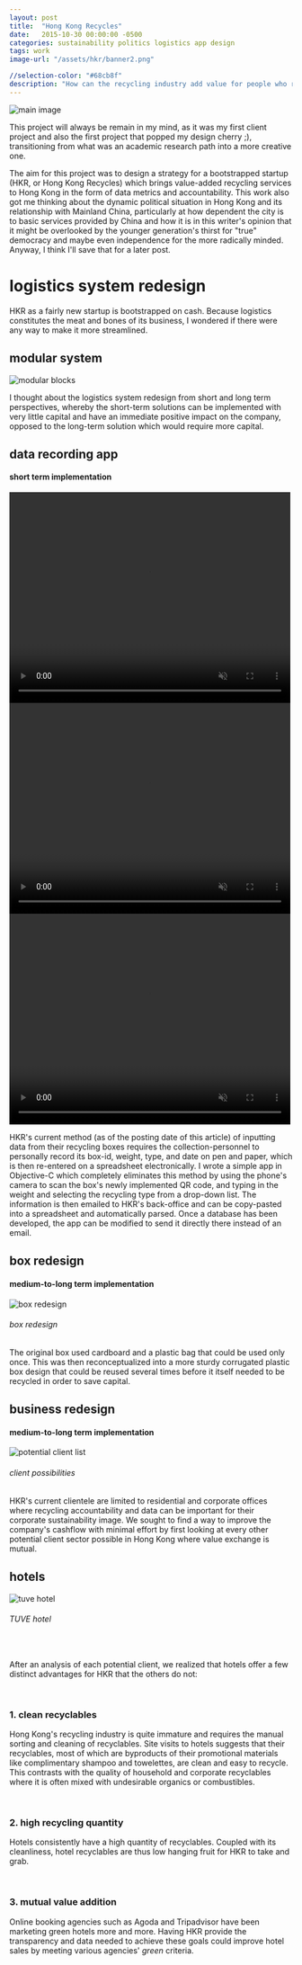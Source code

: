 ```yaml
---
layout: post
title:  "Hong Kong Recycles"
date:   2015-10-30 00:00:00 -0500
categories: sustainability politics logistics app design 
tags: work
image-url: "/assets/hkr/banner2.png"

//selection-color: "#68cb8f"
description: "How can the recycling industry add value for people who recycle?"
---
```


![main image][banner]

This project will always be remain in my mind, as it was my first client project and also the first project that popped my design cherry ;), transitioning from what was an academic research path into a more creative one.

The aim for this project was to design a strategy for a bootstrapped startup (HKR, or Hong Kong Recycles) which brings value-added recycling services to Hong Kong in the form of data metrics and accountability. This work also got me thinking about the dynamic political situation in Hong Kong and its relationship with Mainland China, particularly at how dependent the city is to basic services provided by China and how it is in this writer's opinion that it might be overlooked by the younger generation's thirst for "true" democracy and maybe even independence for the more radically minded. Anyway, I think I'll save that for a later post.

# logistics system redesign

HKR as a fairly new startup is bootstrapped on cash. Because logistics constitutes the meat and bones of its business, I wondered if there were any way to make it more streamlined.

## modular system

![modular blocks][blocks]

I thought about the logistics system redesign from short and long term perspectives, whereby the short-term solutions can be implemented with very little capital and have an immediate positive impact on the company, opposed to the long-term solution which would require more capital.


## data recording app

#### short term implementation

<div class="video-container">
  <video width="500" height="375" autoplay playsinline muted loop>
    <source src="assets/hkr/app1.mp4" type="video/mp4">
    Your browser does not support the video tag.
  </video>
</div>

<div class="video-container">
  <video width="500" height="375" autoplay playsinline muted loop>
    <source src="assets/hkr/app2.mp4" type="video/mp4">
    Your browser does not support the video tag.
  </video>
</div>

<div class="video-container">
  <video width="500" height="375" autoplay playsinline muted loop>
    <source src="assets/hkr/app3.mp4" type="video/mp4">
    Your browser does not support the video tag.
  </video>
</div>

HKR's current method (as of the posting date of this article) of inputting data from their recycling boxes requires the collection-personnel to personally record its box-id, weight, type, and date on pen and paper, which is then re-entered on a spreadsheet electronically. I wrote a simple app in Objective-C which completely eliminates this method by using the phone's camera to scan the box's newly implemented QR code, and typing in the weight and selecting the recycling type from a drop-down list. The information is then emailed to HKR's back-office and can be copy-pasted into a spreadsheet and automatically parsed. Once a database has been developed, the app can be modified to send it directly there instead of an email.

## box redesign

#### medium-to-long term implementation

![box redesign][bin]

###### box redesign

The original box used cardboard and a plastic bag that could be used only once. This was then reconceptualized into a more sturdy corrugated plastic box design that could be reused several times before it itself needed to be recycled in order to save capital.

## business redesign

#### medium-to-long term implementation

![potential client list][clients]

###### client possibilities

HKR's current clientele are limited to residential and corporate offices where recycling accountability and data can be important for their corporate sustainability image. We sought to find a way to improve the company's cashflow with minimal effort by first looking at every other potential client sector possible in Hong Kong where value exchange is mutual.

## hotels

![tuve hotel][tuve]

###### TUVE hotel

<br>

After an analysis of each potential client, we realized that hotels offer a few distinct advantages for HKR that the others do not:

<br>

### 1. clean recyclables

Hong Kong's recycling industry is quite immature and requires the manual sorting and cleaning of recyclables. Site visits to hotels suggests that their recyclables, most of which are byproducts of their promotional materials like complimentary shampoo and towelettes, are clean and easy to recycle. This contrasts with the quality of household and corporate recyclables where it is often mixed with undesirable organics or combustibles.

<br>

### 2. high recycling quantity

Hotels consistently have a high quantity of recyclables. Coupled with its cleanliness, hotel recyclables are thus low hanging fruit for HKR to take and grab.

<br>

### 3. mutual value addition

Online booking agencies such as Agoda and Tripadvisor have been marketing green hotels more and more. Having HKR provide the transparency and data needed to achieve these goals could improve hotel sales by meeting various agencies' *green* criteria. 

[banner]: assets/hkr/banner2.png
[blocks]: assets/hkr/blocks.png
[app1]: assets/hkr/app1.gif
[app2]: assets/hkr/app2.gif
[app3]: assets/hkr/app3.gif
[bin]: assets/hkr/bin.png
[clients]: assets/hkr/clients.png
[tuve]: assets/hkr/tuve.jpg
[clean]: assets/hkr/clean.jpg
